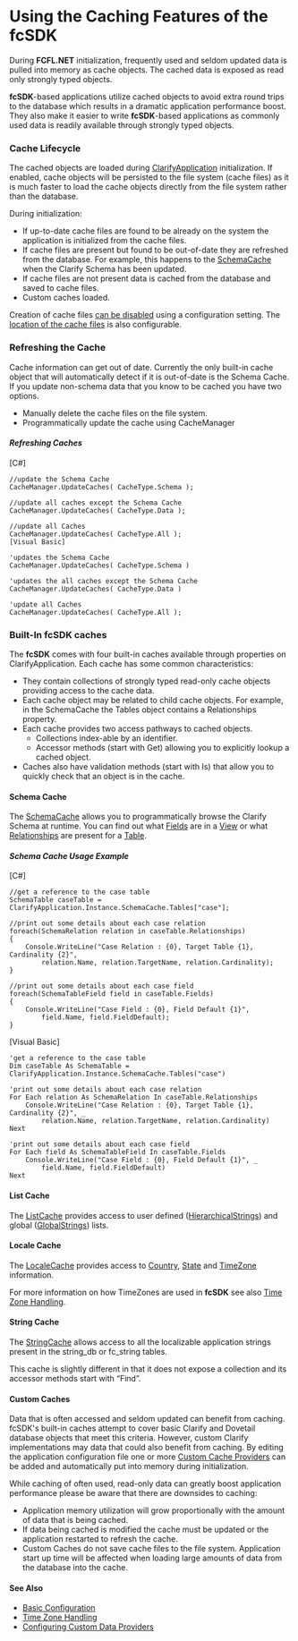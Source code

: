 # Using the Caching Features of the fcSDK

During **FCFL.NET** initialization, frequently used and seldom updated data is pulled into memory as cache objects. The cached data is exposed as read only strongly typed objects.

**fcSDK**-based applications utilize cached objects to avoid extra round trips to the database which results in a dramatic application performance boost. They also make it easier to write **fcSDK**-based applications as commonly used data is readily available through strongly typed objects.

### Cache Lifecycle

The cached objects are loaded during [ClarifyApplication]() initialization. If enabled, cache objects will be persisted to the file system (cache files) as it is much faster to load the cache objects directly from the file system rather than the database.

During initialization:

* If up-to-date cache files are found to be already on the system the application is initialized from the cache files.
* If cache files are present but found to be out-of-date they are refreshed from the database. For example, this happens to the [SchemaCache](/api/FChoice.Foundation.Clarify.SchemaCache.yml) when the Clarify Schema has been updated.
* If cache files are not present data is cached from the database and saved to cache files.
* Custom caches loaded.

Creation of cache files [can be disabled]() using a configuration setting. The [location of the cache files]() is also configurable.

### Refreshing the Cache

Cache information can get out of date. Currently the only built-in cache object that will automatically detect if it is out-of-date is the Schema Cache. If you update non-schema data that you know to be cached you have two options.

* Manually delete the cache files on the file system.
* Programmatically update the cache using CacheManager

#### *Refreshing Caches*

[C#] 
```
//update the Schema Cache
CacheManager.UpdateCaches( CacheType.Schema );

//update all caches except the Schema Cache
CacheManager.UpdateCaches( CacheType.Data );

//update all Caches
CacheManager.UpdateCaches( CacheType.All );
[Visual Basic] 

'updates the Schema Cache
CacheManager.UpdateCaches( CacheType.Schema )

'updates the all caches except the Schema Cache
CacheManager.UpdateCaches( CacheType.Data )

'update all Caches
CacheManager.UpdateCaches( CacheType.All );
```

### Built-In fcSDK caches

The **fcSDK** comes with four built-in caches available through properties on ClarifyApplication. Each cache has some common characteristics:

* They contain collections of strongly typed read-only cache objects providing access to the cache data.
* Each cache object may be related to child cache objects. For example, in the SchemaCache the Tables object contains a Relationships property.
* Each cache provides two access pathways to cached objects.
  * Collections index-able by an identifier.
  * Accessor methods (start with Get) allowing you to explicitly lookup a cached object.
* Caches also have validation methods (start with Is) that allow you to quickly check that an object is in the cache.

#### Schema Cache

The [SchemaCache](/api/FChoice.Foundation.Clarify.SchemaCache.yml) allows you to programmatically browse the Clarify Schema at runtime. You can find out what [Fields]() are in a [View]() or what [Relationships]() are present for a [Table]().

#### *Schema Cache Usage Example*

[C#] 
```
//get a reference to the case table
SchemaTable caseTable = ClarifyApplication.Instance.SchemaCache.Tables["case"];

//print out some details about each case relation
foreach(SchemaRelation relation in caseTable.Relationships)
{
    Console.WriteLine("Case Relation : {0}, Target Table {1}, Cardinality {2}", 
        relation.Name, relation.TargetName, relation.Cardinality);
}

//print out some details about each case field
foreach(SchemaTableField field in caseTable.Fields)
{
    Console.WriteLine("Case Field : {0}, Field Default {1}", 
        field.Name, field.FieldDefault);
}
```

[Visual Basic] 
```
'get a reference to the case table
Dim caseTable As SchemaTable = ClarifyApplication.Instance.SchemaCache.Tables("case")

'print out some details about each case relation
For Each relation As SchemaRelation In caseTable.Relationships
    Console.WriteLine("Case Relation : {0}, Target Table {1}, Cardinality {2}", _
        relation.Name, relation.TargetName, relation.Cardinality)
Next

'print out some details about each case field
For Each field As SchemaTableField In caseTable.Fields
    Console.WriteLine("Case Field : {0}, Field Default {1}", _
        field.Name, field.FieldDefault)
Next
```

#### List Cache

The [ListCache](/api/FChoice.Foundation.Clarify.ListCache.yml) provides access to user defined ([HierarchicalStrings]()) and global ([GlobalStrings]()) lists.

#### Locale Cache

The [LocaleCache](/api/FChoice.Foundation.Clarify.LocaleCache.yml) provides access to [Country](), [State]() and [TimeZone]() information.

For more information on how TimeZones are used in **fcSDK** see also [Time Zone Handling](time-zones.md).

#### String Cache

The [StringCache](/api/FChoice.Foundation.Clarify.StringCache.yml) allows access to all the localizable application strings present in the string_db or fc_string tables.

This cache is slightly different in that it does not expose a collection and its accessor methods start with “Find”.

#### Custom Caches

Data that is often accessed and seldom updated can benefit from caching. fcSDK's built-in caches attempt to cover basic Clarify and Dovetail database objects that meet this criteria. However, custom Clarify implementations may data that could also benefit from caching. By editing the application configuration file one or more [Custom Cache Providers]() can be added and automatically put into memory during initialization.

While caching of often used, read-only data can greatly boost application performance please be aware that there are downsides to caching:

* Application memory utilization will grow proportionally with the amount of data that is being cached.
* If data being cached is modified the cache must be updated or the application restarted to refresh the cache.
* Custom Caches do not save cache files to the file system. Application start up time will be affected when loading large amounts of data from the database into the cache.

#### See Also

* [Basic Configuration]()
* [Time Zone Handling]()
* [Configuring Custom Data Providers]()
